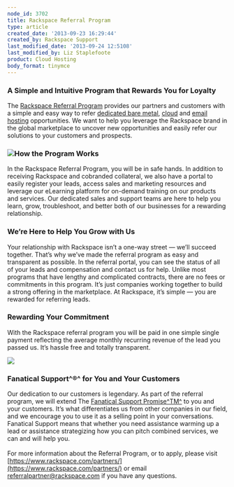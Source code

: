 ```yaml
---
node_id: 3702
title: Rackspace Referral Program
type: article
created_date: '2013-09-23 16:29:44'
created_by: Rackspace Support
last_modified_date: '2013-09-24 12:5108'
last_modified_by: Liz Staplefoote
product: Cloud Hosting
body_format: tinymce
---
```


### A Simple and Intuitive Program that Rewards You for Loyalty

The [Rackspace Referral Program](https://www.rackspace.com/partners/)
provides our partners and customers with a simple and easy way to refer
[dedicated bare
metal](http://www.rackspace.com/managed_hosting/dedicated_servers/),
[cloud](http://www.rackspace.com/cloud/hybrid/) and [email
hosting](http://www.rackspace.com/email-hosting/) opportunities. We want
to help you leverage the Rackspace brand in the global marketplace to
uncover new opportunities and easily refer our solutions to your
customers and prospects.

### ![](/knowledge_center/sites/default/files/field/image/Referral_Prog_Collateral_Update-1a.png)How the Program Works

In the Rackspace Referral Program, you will be in safe hands. In
addition to receiving Rackspace and cobranded collateral, we also have a
portal to easily register your leads, access sales and marketing
resources and leverage our eLearning platform for on-demand training on
our products and services. Our dedicated sales and support teams are
here to help you learn, grow, troubleshoot, and better both of our
businesses for a rewarding relationship.

### We&rsquo;re Here to Help You Grow with Us

Your relationship with Rackspace isn&rsquo;t a one-way street &mdash; we&rsquo;ll succeed
together. That&rsquo;s why we&rsquo;ve made the referral program as easy and
transparent as possible. In the referral portal, you can see the status
of all of your leads and compensation and contact us for help. Unlike
most programs that have lengthy and complicated contracts, there are no
fees or commitments in this program. It&rsquo;s just companies working
together to build a strong offering in the marketplace. At Rackspace,
it&rsquo;s simple &mdash; you are rewarded for referring leads.

### Rewarding Your Commitment

With the Rackspace referral program you will be paid in one simple
single payment reflecting the average monthly recurring revenue of the
lead you passed us. It&rsquo;s hassle free and totally transparent.

![](/knowledge_center/sites/default/files/field/image/Referral_Prog_Collateral_Update-2.png)

### Fanatical Support^&reg;^ for You and Your Customers

Our dedication to our customers is legendary. As part of the referral
program, we will extend The [Fanatical Support
Promise^TM^](http://www.rackspace.com/whyrackspace/support/) to you and
your customers. It&rsquo;s what differentiates us from other companies in our
field, and we encourage you to use it as a selling point in your
conversations. Fanatical Support means that whether you need assistance
warming up a lead or assistance strategizing how you can pitch combined
services, we can and will help you.\
\
For more information about the Referral Program, or to apply, please
visit
[https://www.rackspace.com/partners/](https://www.rackspace.com/partners/)
or email
[referralpartner@rackspace.com](mailto:referralpartner@rackspace.com) if
you have any questions.

